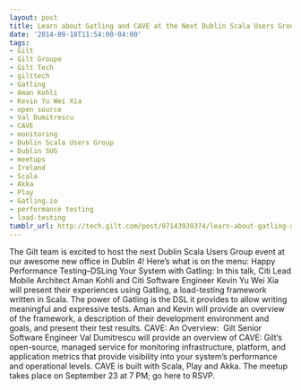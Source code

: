 ```yaml
---
layout: post
title: Learn about Gatling and CAVE at the Next Dublin Scala Users Group Meetup
date: '2014-09-18T11:54:00-04:00'
tags:
- Gilt
- Gilt Groupe
- Gilt Tech
- gilttech
- Gatling
- Aman Kohli
- Kevin Yu Wei Xia
- open source
- Val Dumitrescu
- CAVE
- monitoring
- Dublin Scala Users Group
- Dublin SUG
- meetups
- Ireland
- Scala
- Akka
- Play
- Gatling.io
- performance testing
- load-testing
tumblr_url: http://tech.gilt.com/post/97143939374/learn-about-gatling-and-cave-at-the-next-dublin
---
```


The Gilt team is excited to host the next Dublin Scala Users Group event at our awesome new office in Dublin 4! Here’s what is on the menu:
Happy Performance Testing–DSLing Your System with Gatling: In this talk, Citi Lead Mobile Architect Aman Kohli and Citi Software Engineer Kevin Yu Wei Xia will present their experiences using Gatling, a load-testing framework written in Scala. The power of Gatling is the DSL it provides to allow writing meaningful and expressive tests. Aman and Kevin will provide an overview of the framework, a description of their development environment and goals, and present their test results.
CAVE: An Overview:  Gilt Senior Software Engineer Val Dumitrescu will provide an overview of CAVE: Gilt’s open-source, managed service for monitoring infrastructure, platform, and application metrics that provide visibility into your system’s performance and operational levels. CAVE is built with Scala, Play and Akka.
The meetup takes place on September 23 at 7 PM; go here to RSVP.
